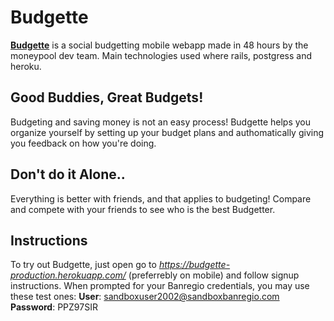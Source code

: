 # Budgette

[**__Budgette__**](https://budgette-production.herokuapp.com/) is a social budgetting mobile webapp made in 48 hours by the moneypool dev team. Main technologies used where rails, postgress and heroku.

## Good Buddies, Great Budgets!

Budgeting and saving money is not an easy process! Budgette helps you organize yourself by
setting up your budget plans and authomatically giving you feedback on how you're doing.

## Don't do it Alone..

Everything is better with friends, and that applies to budgeting! Compare and compete
with your friends to see who is the best Budgetter.

## Instructions

To try out Budgette, just open go to *https://budgette-production.herokuapp.com/* (preferrebly on mobile)
and follow signup instructions. When prompted for your Banregio credentials, you may use these test ones:
**User**: sandboxuser2002@sandboxbanregio.com
**Password**: PPZ97SIR
